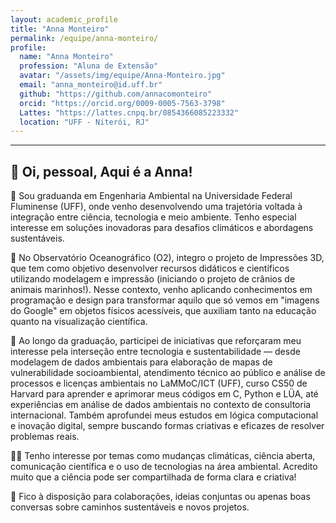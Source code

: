 ```yaml
---
layout: academic_profile
title: "Anna Monteiro"
permalink: /equipe/anna-monteiro/
profile:
  name: "Anna Monteiro"
  profession: "Aluna de Extensão"
  avatar: "/assets/img/equipe/Anna-Monteiro.jpg"
  email: "anna_monteiro@id.uff.br"
  github: "https://github.com/annacomonteiro"
  orcid: "https://orcid.org/0009-0005-7563-3798"
  Lattes: "https://lattes.cnpq.br/0854366085223332"
  location: "UFF - Niterói, RJ"
---
```


---
🧠 Oi, pessoal, Aqui é a Anna!
---

🌱 Sou graduanda em Engenharia Ambiental na Universidade Federal Fluminense (UFF), onde venho desenvolvendo uma trajetória voltada à integração entre ciência, tecnologia e meio ambiente. Tenho especial interesse em soluções inovadoras para desafios climáticos e abordagens sustentáveis.

🐧 No Observatório Oceanográfico (O2), integro o projeto de Impressões 3D, que tem como objetivo desenvolver recursos didáticos e científicos utilizando modelagem e impressão (iniciando o projeto de crânios de animais marinhos!). Nesse contexto, venho aplicando conhecimentos em programação e design para transformar aquilo que só vemos em "imagens do Google" em objetos físicos acessíveis, que auxiliam tanto na educação quanto na visualização científica.

🔬 Ao longo da graduação, participei de iniciativas que reforçaram meu interesse pela interseção entre tecnologia e sustentabilidade — desde modelagem de dados ambientais para elaboração de mapas de vulnerabilidade socioambiental, atendimento técnico ao público e análise de processos e licenças ambientais no LaMMoC/ICT (UFF), curso CS50 de Harvard para aprender e aprimorar meus códigos em C, Python e LÜA, até experiências em análise de dados ambientais no contexto de consultoria internacional. Também aprofundei meus estudos em lógica computacional e inovação digital, sempre buscando formas criativas e eficazes de resolver problemas reais.

🧑‍🏫 Tenho interesse por temas como mudanças climáticas, ciência aberta, comunicação científica e o uso de tecnologias na área ambiental. Acredito muito que a ciência pode ser compartilhada de forma clara e criativa!

🤝 Fico à disposição para colaborações, ideias conjuntas ou apenas boas conversas sobre caminhos sustentáveis e novos projetos.

